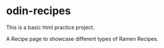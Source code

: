 # odin-recipes
This is a basic html practice project. 

A Recipe page to showcase different types of Ramen Recipes.